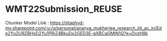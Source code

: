 # WMT22Submission_REUSE


Chunker Model Link : https://iiitaphyd-my.sharepoint.com/:u:/g/personal/ananya_mukherjee_research_iiit_ac_in/Ede2Yu2U9ZBHsD2Yu1PRiZ4BkuDx2GED3E-gXBCaGMlN1Q?e=DvzH8k
